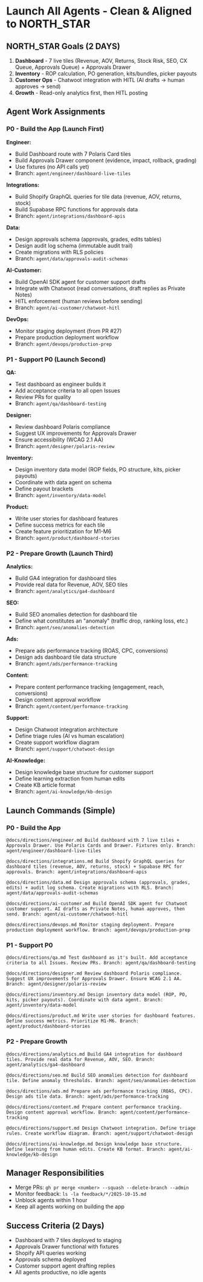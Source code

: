 # Launch All Agents - Clean & Aligned to NORTH_STAR

## NORTH_STAR Goals (2 DAYS)
1. **Dashboard** - 7 live tiles (Revenue, AOV, Returns, Stock Risk, SEO, CX Queue, Approvals Queue) + Approvals Drawer
2. **Inventory** - ROP calculation, PO generation, kits/bundles, picker payouts
3. **Customer Ops** - Chatwoot integration with HITL (AI drafts → human approves → send)
4. **Growth** - Read-only analytics first, then HITL posting

## Agent Work Assignments

### P0 - Build the App (Launch First)

**Engineer:**
- Build Dashboard route with 7 Polaris Card tiles
- Build Approvals Drawer component (evidence, impact, rollback, grading)
- Use fixtures (no API calls yet)
- Branch: `agent/engineer/dashboard-live-tiles`

**Integrations:**
- Build Shopify GraphQL queries for tile data (revenue, AOV, returns, stock)
- Build Supabase RPC functions for approvals data
- Branch: `agent/integrations/dashboard-apis`

**Data:**
- Design approvals schema (approvals, grades, edits tables)
- Design audit log schema (immutable audit trail)
- Create migrations with RLS policies
- Branch: `agent/data/approvals-audit-schemas`

**AI-Customer:**
- Build OpenAI SDK agent for customer support drafts
- Integrate with Chatwoot (read conversations, draft replies as Private Notes)
- HITL enforcement (human reviews before sending)
- Branch: `agent/ai-customer/chatwoot-hitl`

**DevOps:**
- Monitor staging deployment (from PR #27)
- Prepare production deployment workflow
- Branch: `agent/devops/production-prep`

### P1 - Support P0 (Launch Second)

**QA:**
- Test dashboard as engineer builds it
- Add acceptance criteria to all open Issues
- Review PRs for quality
- Branch: `agent/qa/dashboard-testing`

**Designer:**
- Review dashboard Polaris compliance
- Suggest UX improvements for Approvals Drawer
- Ensure accessibility (WCAG 2.1 AA)
- Branch: `agent/designer/polaris-review`

**Inventory:**
- Design inventory data model (ROP fields, PO structure, kits, picker payouts)
- Coordinate with data agent on schema
- Define payout brackets
- Branch: `agent/inventory/data-model`

**Product:**
- Write user stories for dashboard features
- Define success metrics for each tile
- Create feature prioritization for M1-M6
- Branch: `agent/product/dashboard-stories`

### P2 - Prepare Growth (Launch Third)

**Analytics:**
- Build GA4 integration for dashboard tiles
- Provide real data for Revenue, AOV, SEO tiles
- Branch: `agent/analytics/ga4-dashboard`

**SEO:**
- Build SEO anomalies detection for dashboard tile
- Define what constitutes an "anomaly" (traffic drop, ranking loss, etc.)
- Branch: `agent/seo/anomalies-detection`

**Ads:**
- Prepare ads performance tracking (ROAS, CPC, conversions)
- Design ads dashboard tile data structure
- Branch: `agent/ads/performance-tracking`

**Content:**
- Prepare content performance tracking (engagement, reach, conversions)
- Design content approval workflow
- Branch: `agent/content/performance-tracking`

**Support:**
- Design Chatwoot integration architecture
- Define triage rules (AI vs human escalation)
- Create support workflow diagram
- Branch: `agent/support/chatwoot-design`

**AI-Knowledge:**
- Design knowledge base structure for customer support
- Define learning extraction from human edits
- Create KB article format
- Branch: `agent/ai-knowledge/kb-design`

## Launch Commands (Simple)

### P0 - Build the App
```
@docs/directions/engineer.md Build dashboard with 7 live tiles + Approvals Drawer. Use Polaris Cards and Drawer. Fixtures only. Branch: agent/engineer/dashboard-live-tiles
```
```
@docs/directions/integrations.md Build Shopify GraphQL queries for dashboard tiles (revenue, AOV, returns, stock) + Supabase RPC for approvals. Branch: agent/integrations/dashboard-apis
```
```
@docs/directions/data.md Design approvals schema (approvals, grades, edits) + audit log schema. Create migrations with RLS. Branch: agent/data/approvals-audit-schemas
```
```
@docs/directions/ai-customer.md Build OpenAI SDK agent for Chatwoot customer support. AI drafts as Private Notes, human approves, then send. Branch: agent/ai-customer/chatwoot-hitl
```
```
@docs/directions/devops.md Monitor staging deployment. Prepare production deployment workflow. Branch: agent/devops/production-prep
```

### P1 - Support P0
```
@docs/directions/qa.md Test dashboard as it's built. Add acceptance criteria to all Issues. Review PRs. Branch: agent/qa/dashboard-testing
```
```
@docs/directions/designer.md Review dashboard Polaris compliance. Suggest UX improvements for Approvals Drawer. Ensure WCAG 2.1 AA. Branch: agent/designer/polaris-review
```
```
@docs/directions/inventory.md Design inventory data model (ROP, PO, kits, picker payouts). Coordinate with data agent. Branch: agent/inventory/data-model
```
```
@docs/directions/product.md Write user stories for dashboard features. Define success metrics. Prioritize M1-M6. Branch: agent/product/dashboard-stories
```

### P2 - Prepare Growth
```
@docs/directions/analytics.md Build GA4 integration for dashboard tiles. Provide real data for Revenue, AOV, SEO. Branch: agent/analytics/ga4-dashboard
```
```
@docs/directions/seo.md Build SEO anomalies detection for dashboard tile. Define anomaly thresholds. Branch: agent/seo/anomalies-detection
```
```
@docs/directions/ads.md Prepare ads performance tracking (ROAS, CPC). Design ads tile data. Branch: agent/ads/performance-tracking
```
```
@docs/directions/content.md Prepare content performance tracking. Design content approval workflow. Branch: agent/content/performance-tracking
```
```
@docs/directions/support.md Design Chatwoot integration. Define triage rules. Create workflow diagram. Branch: agent/support/chatwoot-design
```
```
@docs/directions/ai-knowledge.md Design knowledge base structure. Define learning from human edits. Create KB format. Branch: agent/ai-knowledge/kb-design
```

## Manager Responsibilities
- Merge PRs: `gh pr merge <number> --squash --delete-branch --admin`
- Monitor feedback: `ls -la feedback/*/2025-10-15.md`
- Unblock agents within 1 hour
- Keep all agents working on building the app

## Success Criteria (2 Days)
- Dashboard with 7 tiles deployed to staging
- Approvals Drawer functional with fixtures
- Shopify API queries working
- Approvals schema deployed
- Customer support agent drafting replies
- All agents productive, no idle agents

